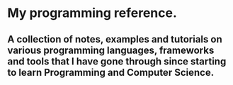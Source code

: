 # My programming reference.

## A collection of notes, examples and tutorials on various programming languages, frameworks and tools that I have gone through since starting to learn Programming and Computer Science.
